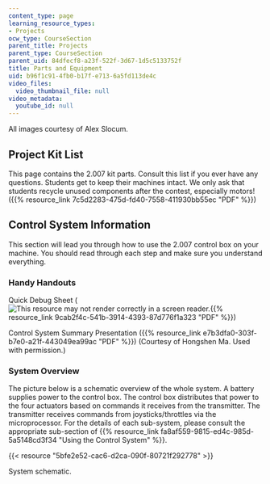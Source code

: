 ```yaml
---
content_type: page
learning_resource_types:
- Projects
ocw_type: CourseSection
parent_title: Projects
parent_type: CourseSection
parent_uid: 84dfecf8-a23f-522f-3d67-1d5c5133752f
title: Parts and Equipment
uid: b96f1c91-4fb0-b17f-e713-6a5fd113de4c
video_files:
  video_thumbnail_file: null
video_metadata:
  youtube_id: null
---
```


All images courtesy of Alex Slocum.

Project Kit List
----------------

This page contains the 2.007 kit parts. Consult this list if you ever have any questions. Students get to keep their machines intact. We only ask that students recycle unused components after the contest, especially motors! ({{% resource_link 7c5d2283-475d-fd40-7558-411930bb55ec "PDF" %}})

Control System Information
--------------------------

This section will lead you through how to use the 2.007 control box on your machine. You should read through each step and make sure you understand everything.

### Handy Handouts

Quick Debug Sheet (![This resource may not render correctly in a screen reader.](/images/inacessible.gif){{% resource_link 9cab2f4c-541b-3914-4393-87d776f1a323 "PDF" %}})

Control System Summary Presentation ({{% resource_link e7b3dfa0-303f-b7e0-a21f-443049ea99ac "PDF" %}}) (Courtesy of Hongshen Ma. Used with permission.)

### System Overview

The picture below is a schematic overview of the whole system. A battery supplies power to the control box. The control box distributes that power to the four actuators based on commands it receives from the transmitter. The transmitter receives commands from joysticks/throttles via the microprocessor. For the details of each sub-system, please consult the appropriate sub-section of {{% resource_link fa8af559-9815-ed4c-985d-5a5148cd3f34 "Using the Control System" %}}.

{{< resource "5bfe2e52-cac6-d2ca-090f-80721f292778" >}}

System schematic.